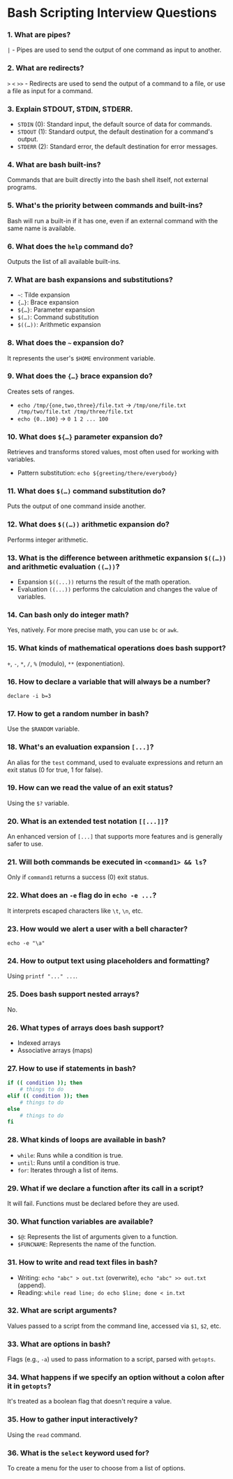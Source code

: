 # Bash Scripting Interview Questions

### 1. What are pipes?
`|` - Pipes are used to send the output of one command as input to another.

### 2. What are redirects?
`>` `<` `>>` - Redirects are used to send the output of a command to a file, or use a file as input for a command.

### 3. Explain STDOUT, STDIN, STDERR.
- `STDIN` (0): Standard input, the default source of data for commands.
- `STDOUT` (1): Standard output, the default destination for a command's output.
- `STDERR` (2): Standard error, the default destination for error messages.

### 4. What are bash built-ins?
Commands that are built directly into the bash shell itself, not external programs.

### 5. What's the priority between commands and built-ins?
Bash will run a built-in if it has one, even if an external command with the same name is available.

### 6. What does the `help` command do?
Outputs the list of all available built-ins.

### 7. What are bash expansions and substitutions?
- `~`: Tilde expansion
- `{…}`: Brace expansion
- `${…}`: Parameter expansion
- `$(…)`: Command substitution
- `$((…))`: Arithmetic expansion

### 8. What does the `~` expansion do?
It represents the user's `$HOME` environment variable.

### 9. What does the `{…}` brace expansion do?
Creates sets of ranges.
- `echo /tmp/{one,two,three}/file.txt` -> `/tmp/one/file.txt /tmp/two/file.txt /tmp/three/file.txt`
- `echo {0..100}` -> `0 1 2 ... 100`

### 10. What does `${…}` parameter expansion do?
Retrieves and transforms stored values, most often used for working with variables.
- Pattern substitution: `echo ${greeting/there/everybody}`

### 11. What does `$(…)` command substitution do?
Puts the output of one command inside another.

### 12. What does `$((…))` arithmetic expansion do?
Performs integer arithmetic.

### 13. What is the difference between arithmetic expansion `$((…))` and arithmetic evaluation `((…))`?
- Expansion `$((...))` returns the result of the math operation.
- Evaluation `((...))` performs the calculation and changes the value of variables.

### 14. Can bash only do integer math?
Yes, natively. For more precise math, you can use `bc` or `awk`.

### 15. What kinds of mathematical operations does bash support?
`+`, `-`, `*`, `/`, `%` (modulo), `**` (exponentiation).

### 16. How to declare a variable that will always be a number?
`declare -i b=3`

### 17. How to get a random number in bash?
Use the `$RANDOM` variable.

### 18. What's an evaluation expansion `[...]`?
An alias for the `test` command, used to evaluate expressions and return an exit status (0 for true, 1 for false).

### 19. How can we read the value of an exit status?
Using the `$?` variable.

### 20. What is an extended test notation `[[...]]`?
An enhanced version of `[...]` that supports more features and is generally safer to use.

### 21. Will both commands be executed in `<command1> && ls`?
Only if `command1` returns a success (0) exit status.

### 22. What does an `-e` flag do in `echo -e ...`?
It interprets escaped characters like `\t`, `\n`, etc.

### 23. How would we alert a user with a bell character?
`echo -e "\a"`

### 24. How to output text using placeholders and formatting?
Using `printf "..." ...`.

### 25. Does bash support nested arrays?
No.

### 26. What types of arrays does bash support?
- Indexed arrays
- Associative arrays (maps)

### 27. How to use if statements in bash?
```bash
if (( condition )); then
    # things to do
elif (( condition )); then
    # things to do
else
    # things to do
fi
```

### 28. What kinds of loops are available in bash?
- `while`: Runs while a condition is true.
- `until`: Runs until a condition is true.
- `for`: Iterates through a list of items.

### 29. What if we declare a function after its call in a script?
It will fail. Functions must be declared before they are used.

### 30. What function variables are available?
- `$@`: Represents the list of arguments given to a function.
- `$FUNCNAME`: Represents the name of the function.

### 31. How to write and read text files in bash?
- Writing: `echo "abc" > out.txt` (overwrite), `echo "abc" >> out.txt` (append).
- Reading: `while read line; do echo $line; done < in.txt`

### 32. What are script arguments?
Values passed to a script from the command line, accessed via `$1`, `$2`, etc.

### 33. What are options in bash?
Flags (e.g., `-a`) used to pass information to a script, parsed with `getopts`.

### 34. What happens if we specify an option without a colon after it in `getopts`?
It's treated as a boolean flag that doesn't require a value.

### 35. How to gather input interactively?
Using the `read` command.

### 36. What is the `select` keyword used for?
To create a menu for the user to choose from a list of options.
